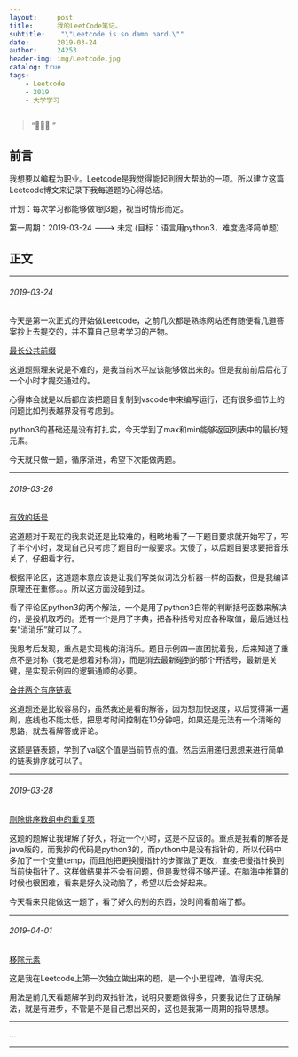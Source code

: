 ```yaml
---
layout:     post
title:      我的LeetCode笔记。
subtitle:    "\"Leetcode is so damn hard.\""
date:       2019-03-24
author:     24253
header-img: img/Leetcode.jpg
catalog: true
tags:
    - Leetcode
    - 2019
    - 大学学习
---
```


> “🙉🙉🙉 ”

## 前言

我想要以编程为职业。Leetcode是我觉得能起到很大帮助的一项。所以建立这篇Leetcode博文来记录下我每道题的心得总结。

计划：每次学习都能够做1到3题，视当时情形而定。

第一周期：2019-03-24 ---> 未定 (目标：语言用python3，难度选择简单题)

## 正文

---

###### 2019-03-24

今天是第一次正式的开始做Leetcode，之前几次都是熟练网站还有随便看几道答案抄上去提交的，并不算自己思考学习的产物。

[最长公共前缀](https://leetcode-cn.com/problems/longest-common-prefix/)

这道题照理来说是不难的，是我当前水平应该能够做出来的。但是我前前后后花了一个小时才提交通过的。

心得体会就是以后都应该把题目复制到vscode中来编写运行，还有很多细节上的问题比如列表越界没有考虑到。

python3的基础还是没有打扎实，今天学到了max和min能够返回列表中的最长/短元素。

今天就只做一题，循序渐进，希望下次能做两题。

---

###### 2019-03-26

[有效的括号](https://leetcode-cn.com/problems/valid-parentheses/submissions/)

这道题对于现在的我来说还是比较难的，粗略地看了一下题目要求就开始写了，写了半个小时，发现自己只考虑了题目的一般要求。太傻了，以后题目要求要把音乐关了，仔细看才行。

根据评论区，这道题本意应该是让我们写类似词法分析器一样的函数，但是我编译原理还在重修。。。所以这方面没碰到过。

看了评论区python3的两个解法，一个是用了python3自带的判断括号函数来解决的，是投机取巧的。还有一个是用了字典，把各种括号对应各种取值，最后通过栈来“消消乐”就可以了。

我思考后发现，重点是实现栈的消消乐。题目示例四一直困扰着我，后来知道了重点不是对称（我老是想着对称消），而是消去最新碰到的那个开括号，最新是关键，是实现示例四的逻辑通顺的必要。


[合并两个有序链表](https://leetcode-cn.com/problems/merge-two-sorted-lists/)

这道题还是比较容易的，虽然我还是看的解答，因为想加快速度，以后觉得第一遍刷，底线也不能太低，把思考时间控制在10分钟吧，如果还是无法有一个清晰的思路，就去看解答或评论。

这题是链表题，学到了val这个值是当前节点的值。然后运用递归思想来进行简单的链表排序就可以了。

---

###### 2019-03-28

[删除排序数组中的重复项](https://leetcode-cn.com/problems/remove-duplicates-from-sorted-array/comments/)

这题的题解让我理解了好久，将近一个小时，这是不应该的。重点是我看的解答是java版的，而我抄的代码是python3的，而python中是没有指针的，所以代码中多加了一个变量temp，而且他把更换慢指针的步骤做了更改，直接把慢指针换到当前快指针了。这样做结果并不会有问题，但是我觉得不够严谨。在脑海中推算的时候也很困难，看来是好久没动脑了，希望以后会好起来。

今天看来只能做这一题了，看了好久的别的东西，没时间看前端了都。

---

###### 2019-04-01

[移除元素](https://leetcode-cn.com/problems/remove-element/)

这是我在Leetcode上第一次独立做出来的题，是一个小里程碑，值得庆祝。

用法是前几天看题解学到的双指针法，说明只要题做得多，只要我记住了正确解法，就是有进步，不管是不是自己想出来的，这也是我第一周期的指导思想。

---

...

---